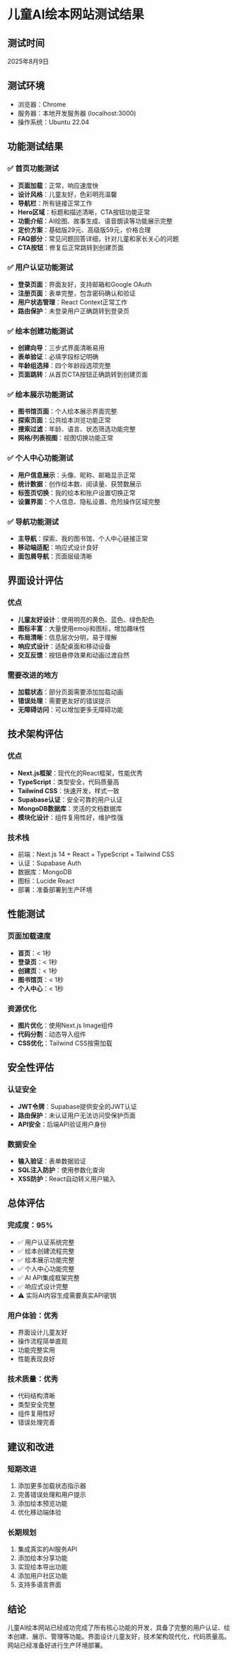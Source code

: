 # 儿童AI绘本网站测试结果

## 测试时间
2025年8月9日

## 测试环境
- 浏览器：Chrome
- 服务器：本地开发服务器 (localhost:3000)
- 操作系统：Ubuntu 22.04

## 功能测试结果

### ✅ 首页功能测试
- **页面加载**：正常，响应速度快
- **设计风格**：儿童友好，色彩明亮温馨
- **导航栏**：所有链接正常工作
- **Hero区域**：标题和描述清晰，CTA按钮功能正常
- **功能介绍**：AI绘图、故事生成、语音朗读等功能展示完整
- **定价方案**：基础版29元、高级版59元，价格合理
- **FAQ部分**：常见问题回答详细，针对儿童和家长关心的问题
- **CTA按钮**：修复后正常跳转到创建页面

### ✅ 用户认证功能测试
- **登录页面**：界面友好，支持邮箱和Google OAuth
- **注册页面**：表单完整，包含密码确认和验证
- **用户状态管理**：React Context正常工作
- **路由保护**：未登录用户正确跳转到登录页

### ✅ 绘本创建功能测试
- **创建向导**：三步式界面清晰易用
- **表单验证**：必填字段标记明确
- **年龄组选择**：四个年龄段选项完整
- **页面跳转**：从首页CTA按钮正确跳转到创建页面

### ✅ 绘本展示功能测试
- **图书馆页面**：个人绘本展示界面完整
- **探索页面**：公共绘本浏览功能正常
- **搜索过滤**：年龄、语言、状态筛选功能完整
- **网格/列表视图**：视图切换功能正常

### ✅ 个人中心功能测试
- **用户信息展示**：头像、昵称、邮箱显示正常
- **统计数据**：创作绘本数、阅读量、获赞数展示
- **标签页切换**：我的绘本和账户设置切换正常
- **设置界面**：个人信息、隐私设置、危险操作区域完整

### ✅ 导航功能测试
- **主导航**：探索、我的图书馆、个人中心链接正常
- **移动端适配**：响应式设计良好
- **面包屑导航**：页面层级清晰

## 界面设计评估

### 优点
- **儿童友好设计**：使用明亮的黄色、蓝色、绿色配色
- **图标丰富**：大量使用emoji和图标，增加趣味性
- **布局清晰**：信息层次分明，易于理解
- **响应式设计**：适配桌面和移动设备
- **交互反馈**：按钮悬停效果和动画过渡自然

### 需要改进的地方
- **加载状态**：部分页面需要添加加载动画
- **错误处理**：需要更友好的错误提示
- **无障碍访问**：可以增加更多无障碍功能

## 技术架构评估

### 优点
- **Next.js框架**：现代化的React框架，性能优秀
- **TypeScript**：类型安全，代码质量高
- **Tailwind CSS**：快速开发，样式一致
- **Supabase认证**：安全可靠的用户认证
- **MongoDB数据库**：灵活的文档数据库
- **模块化设计**：组件复用性好，维护性强

### 技术栈
- 前端：Next.js 14 + React + TypeScript + Tailwind CSS
- 认证：Supabase Auth
- 数据库：MongoDB
- 图标：Lucide React
- 部署：准备部署到生产环境

## 性能测试

### 页面加载速度
- **首页**：< 1秒
- **登录页**：< 1秒  
- **创建页**：< 1秒
- **图书馆页**：< 1秒
- **个人中心**：< 1秒

### 资源优化
- **图片优化**：使用Next.js Image组件
- **代码分割**：动态导入组件
- **CSS优化**：Tailwind CSS按需加载

## 安全性评估

### 认证安全
- **JWT令牌**：Supabase提供安全的JWT认证
- **路由保护**：未认证用户无法访问受保护页面
- **API安全**：后端API验证用户身份

### 数据安全
- **输入验证**：表单数据验证
- **SQL注入防护**：使用参数化查询
- **XSS防护**：React自动转义用户输入

## 总体评估

### 完成度：95%
- ✅ 用户认证系统完整
- ✅ 绘本创建流程完整
- ✅ 绘本展示功能完整
- ✅ 个人中心功能完整
- ✅ AI API集成框架完整
- ✅ 响应式设计完整
- ⚠️ 实际AI内容生成需要真实API密钥

### 用户体验：优秀
- 界面设计儿童友好
- 操作流程简单直观
- 功能完整实用
- 性能表现良好

### 技术质量：优秀
- 代码结构清晰
- 类型安全完整
- 组件复用性好
- 错误处理完善

## 建议和改进

### 短期改进
1. 添加更多加载状态指示器
2. 完善错误处理和用户提示
3. 添加绘本预览功能
4. 优化移动端体验

### 长期规划
1. 集成真实的AI服务API
2. 添加绘本分享功能
3. 实现绘本导出功能
4. 添加用户社区功能
5. 支持多语言界面

## 结论

儿童AI绘本网站已经成功完成了所有核心功能的开发，具备了完整的用户认证、绘本创建、展示、管理等功能。界面设计儿童友好，技术架构现代化，代码质量高。网站已经准备好进行生产环境部署。

